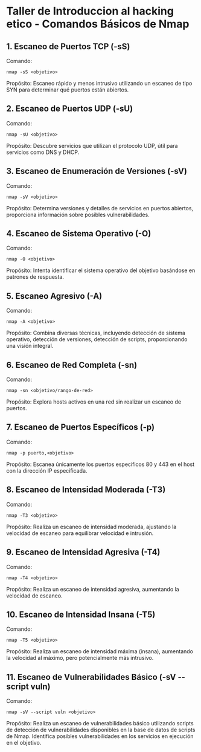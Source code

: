 

# Taller de Introduccion al hacking etico - Comandos Básicos de Nmap

## 1. Escaneo de Puertos TCP (-sS)
   Comando: 
   ```
   nmap -sS <objetivo>
   ```
   Propósito: Escaneo rápido y menos intrusivo utilizando un escaneo de tipo SYN para determinar qué puertos están abiertos.

## 2. Escaneo de Puertos UDP (-sU)
   Comando: 
   ```
   nmap -sU <objetivo>
   ```
   Propósito: Descubre servicios que utilizan el protocolo UDP, útil para servicios como DNS y DHCP.

## 3. Escaneo de Enumeración de Versiones (-sV)
   Comando: 
   ```
   nmap -sV <objetivo>
   ```
   Propósito: Determina versiones y detalles de servicios en puertos abiertos, proporciona información sobre posibles vulnerabilidades.

## 4. Escaneo de Sistema Operativo (-O)
   Comando: 
   ```
   nmap -O <objetivo>
   ```
   Propósito: Intenta identificar el sistema operativo del objetivo basándose en patrones de respuesta.

## 5. Escaneo Agresivo (-A)
   Comando: 
   ```
   nmap -A <objetivo>
   ```
   Propósito: Combina diversas técnicas, incluyendo detección de sistema operativo, detección de versiones, detección de scripts, proporcionando una visión integral.

## 6. Escaneo de Red Completa (-sn)
   Comando: 
   ```
   nmap -sn <objetivo/rango-de-red>
   ```
   Propósito: Explora hosts activos en una red sin realizar un escaneo de puertos.

## 7. Escaneo de Puertos Específicos (-p)
   Comando: 
   ```
   nmap -p puerto,<objetivo>
   ```
   Propósito: Escanea únicamente los puertos específicos 80 y 443 en el host con la dirección IP especificada.

## 8. Escaneo de Intensidad Moderada (-T3)
   Comando: 
   ```
   nmap -T3 <objetivo>
   ```
   Propósito: Realiza un escaneo de intensidad moderada, ajustando la velocidad de escaneo para equilibrar velocidad e intrusión.

## 9. Escaneo de Intensidad Agresiva (-T4)
   Comando: 
   ```
   nmap -T4 <objetivo>
   ```
   Propósito: Realiza un escaneo de intensidad agresiva, aumentando la velocidad de escaneo.

## 10. Escaneo de Intensidad Insana (-T5)
   Comando: 
   ```
   nmap -T5 <objetivo>
   ```
   Propósito: Realiza un escaneo de intensidad máxima (insana), aumentando la velocidad al máximo, pero potencialmente más intrusivo.

   ## 11. Escaneo de Vulnerabilidades Básico (-sV --script vuln)
   Comando: 
   ```
   nmap -sV --script vuln <objetivo>
   ```
   Propósito: Realiza un escaneo de vulnerabilidades básico utilizando scripts de detección de vulnerabilidades disponibles en la base de datos de scripts de Nmap. Identifica posibles vulnerabilidades en los servicios en ejecución en el objetivo.
